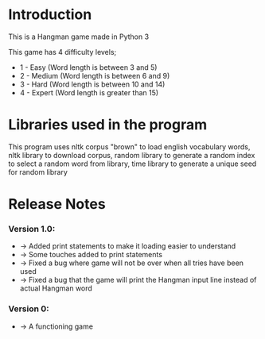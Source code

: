 # Introduction

This is a Hangman game made in Python 3

This game has 4 difficulty levels;
*  1 - Easy (Word length is between 3 and 5)
*  2 - Medium (Word length is between 6 and 9)
*  3 - Hard (Word length is between 10 and 14)
*  4 - Expert (Word length is greater than 15)

# Libraries used in the program

This program uses nltk corpus "brown" to load english vocabulary words, nltk library to download corpus, 
random library to generate a random index to select a random word from library, time library to generate 
a unique seed for random library

# Release Notes

### Version 1.0:
*  -> Added print statements to make it loading easier to understand
*  -> Some touches added to print statements
*  -> Fixed a bug where game will not be over when all tries have been used
*  -> Fixed a bug that the game will print the Hangman input line instead of actual Hangman word

### Version 0:
*  -> A functioning game 